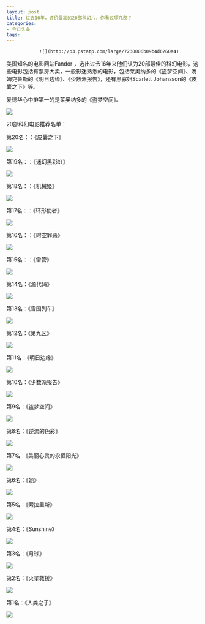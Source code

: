 ```yaml
---
layout: post
title: 过去16年，评价最高的20部科幻片，你看过哪几部？
categories:
- 今日头条
tags:
---
```

				![](http://p3.pstatp.com/large/7230006b09b4d6260a4)

美国知名的电影网站Fandor ，选出过去16年来他们认为20部最佳的科幻电影，这些电影包括有票房大卖，一般影迷熟悉的电影，包括莱奥纳多的《盗梦空间》、汤姆克鲁斯的《明日边缘》、《少数派报告》，还有黑寡妇Scarlett Johansson的《皮囊之下》等。

爱德华心中排第一的是莱奥纳多的《盗梦空间》。

![](http://p3.pstatp.com/large/7230006b09e4f1f86f1)

20部科幻电影推荐名单：

第20名：：《皮囊之下》

![](http://p1.pstatp.com/large/7220006b71308f03b1e)

第19名：：《迷幻黑彩虹》

![](http://p3.pstatp.com/large/71f000546639fd84e7a)

第18名：：《机械姬》

![](http://p8.pstatp.com/large/71e000809e1b653b319)

第17名：：《环形使者》

![](http://p3.pstatp.com/large/7220006b7ebcfef189e)

第16名：：《时空罪恶》

![](http://p1.pstatp.com/large/7220006b849f97113f0)

第15名：：《雷管》

![](http://p3.pstatp.com/large/7230006b36701d08c98)

第14名：《源代码》

![](http://p3.pstatp.com/large/7230006b391240a27e4)

第13名：《雪国列车》

![](http://p1.pstatp.com/large/7200006b2486f951ecf)

第12名：《第九区》

![](http://p3.pstatp.com/large/7200006aef91d542030)

第11名：《明日边缘》

![](http://p3.pstatp.com/large/71e00080be707f5501e)

第10名：《少数派报告》

![](http://p3.pstatp.com/large/7220006ba1a9cfc4682)

第9名：《盗梦空间》

![](http://p3.pstatp.com/large/71e00080c5cab3a6ad3)

第8名：《逆流的色彩》

![](http://p3.pstatp.com/large/7200006b36130a83d87)

第7名：《美丽心灵的永恒阳光》

![](http://p3.pstatp.com/large/71e00080ce9ceebba34)

第6名：《她》

![](http://p3.pstatp.com/large/71f000549d65551d717)

第5名：《索拉里斯》

![](http://p3.pstatp.com/large/7200006b43dc972f4de)

第4名：《Sunshine》

![](http://p3.pstatp.com/large/71f00054a7bb7d9254a)

第3名：《月球》

![](http://p3.pstatp.com/large/7200006b4c33c23cc6b)

第2名：《火星救援》

![](http://p1.pstatp.com/large/71f00054ae9d76e1433)

第1名：《人类之子》

![](http://p3.pstatp.com/large/71e00080e60949266d4)